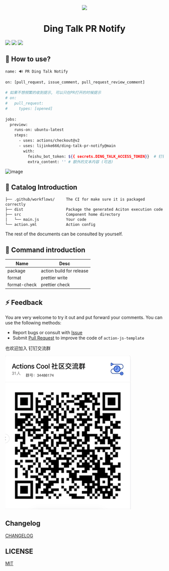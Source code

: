 <p align="center">
  <a href="">
    <img width="140" src="https://avatars.githubusercontent.com/u/73879334?s=200&v=4" />
  </a>
</p>

<h1 align="center">Ding Talk PR Notify</h1>

![](https://img.shields.io/github/workflow/status/actions-cool/action-js-template/CI?style=flat-square)
[![](https://img.shields.io/badge/marketplace-action--js--template-blueviolet?style=flat-square)](https://github.com/marketplace/actions/action-js-template)
[![](https://img.shields.io/github/v/release/actions-cool/action-js-template?style=flat-square&color=orange)](https://github.com/actions-cool/action-js-template/releases)

## 🚀 How to use?

```bash
name: 🔊 PR Ding Talk Notify

on: [pull_request, issue_comment, pull_request_review_comment]

# 如果不想频繁的收到提示, 可以只在PR打开的时候提示
# on:
#   pull_request:
#     types: [opened]

jobs:
  preview:
    runs-on: ubuntu-latest
    steps:
      - uses: actions/checkout@v2
      - uses: lijinke666/ding-talk-pr-notify@main
        with:
          feishu_bot_token: ${{ secrets.DING_TALK_ACCESS_TOKEN}}  # 钉钉 webhook token (必填)
          extra_content: '' # 额外的文本内容 (可选)
```

![image](https://user-images.githubusercontent.com/21015895/114188466-c16b6480-997b-11eb-8953-f881cc3a04ee.png)

## 📒 Catalog Introduction

```
├── .github/workflows/     The CI for make sure it is packaged correctly
├── dist                   Package the generated Aciton execution code
├── src                    Component home directory
│   └── main.js            Your code
└── action.yml             Action config
```

The rest of the documents can be consulted by yourself.

## 🤖 Command introduction

| Name | Desc |
| -- | -- |
| package | action build for release |
| format | prettier write |
| format-check | prettier check |

## ⚡ Feedback

You are very welcome to try it out and put forward your comments. You can use the following methods:

- Report bugs or consult with [Issue](https://github.com/actions-cool/action-js-template/issues)
- Submit [Pull Request](https://github.com/actions-cool/action-js-template/pulls) to improve the code of `action-js-template`

也欢迎加入 钉钉交流群

![](https://github.com/actions-cool/resources/blob/main/dingding.jpeg?raw=true)

## Changelog

[CHANGELOG](./CHANGELOG.md)

## LICENSE

[MIT](./LICENSE)
